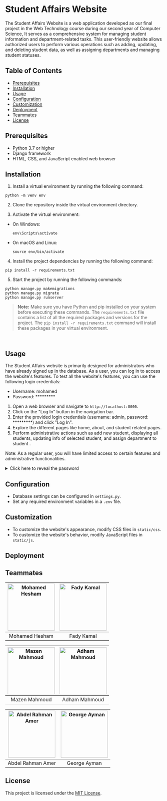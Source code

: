 # Student Affairs Website

The Student Affairs Website is a web application developed as our final project in the Web Technology course during our second year of Computer Science, It serves as a comprehensive system for managing student information and department-related tasks. This user-friendly website allows authorized users to perform various operations such as adding, updating, and deleting student data, as well as assigning departments and managing student statuses.

## Table of Contents
- [Prerequisites](#prerequisites)
- [Installation](#installation)
- [Usage](#usage)
- [Configuration](#configuration)
- [Customization](#customization)
- [Deployment](#deployment)
- [Teammates](#teammates)
- [License](#license)

## Prerequisites

- Python 3.7 or higher
- Django framework
- HTML, CSS, and JavaScript enabled web browser

## Installation

1. Install a virtual environment by running the following command:
```
python -m venv env
```

2. Clone the repository inside the virtual environment directory.


3. Activate the virtual environment:
- On Windows:
  ```
  env\Scripts\activate
  ```
- On macOS and Linux:
  ```
  source env/bin/activate
  ```
  
4. Install the project dependencies by running the following command:
```
pip install -r requirements.txt
```

5. Start the project by running the following commands:
```
python manage.py makemigrations
python manage.py migrate
python manage.py runserver
```

> **Note:** Make sure you have Python and pip installed on your system before executing these commands. The `requirements.txt` file contains a list of all the required packages and versions for the project. The `pip install -r requirements.txt` command will install these packages in your virtual environment.
<br>

## Usage

The Student Affairs website is primarily designed for administrators who have already signed up in the database. As a user, you can log in to access the website's features. To test all the website's features, you can use the following login credentials:

- Username: mohamed
- Password: *********

1. Open a web browser and navigate to `http://localhost:8000`.
2. Click on the "Log In" button in the navigation bar.
3. Enter the provided login credentials (username: admin, password: *********) and click "Log In".
4. Explore the different pages like home, about, and student related pages.
5. Perform administrative actions such as add new student, displaying all students, updating info of selected student, and assign department to student .

Note: As a regular user, you will have limited access to certain features and administrative functionalities.

<details>
  <summary>Click here to reveal the password</summary>
  hesham123
</details>

## Configuration

- Database settings can be configured in `settings.py`.
- Set any required environment variables in a `.env` file.

## Customization

- To customize the website's appearance, modify CSS files in `static/css`.
- To customize the website's behavior, modify JavaScript files in `static/js`.

## Deployment


## Teammates
| <img src="https://media.licdn.com/dms/image/D4D03AQEfv34MkWhtuA/profile-displayphoto-shrink_800_800/0/1685306534441?e=1694044800&v=beta&t=SeVrvYKX1T4rL8ZAKuhx4MlJRkac64RpkbZHTDQBs5M" alt="Mohamed Hesham" width="150" height="150"> | <img src="https://media.licdn.com/dms/image/D4D03AQHZfqMXvtOjtw/profile-displayphoto-shrink_800_800/0/1662420256256?e=1694044800&v=beta&t=EY3HDDm3GsnRh5fsKtN_ZWAcuMvhemFjkDhau0XOsr8" alt="Fady Kamal" width="150" height="150"> |
| :---------------------------------------------------------------------------: | :-----------------------------------------------------------------------: |
|                                   Mohamed Hesham                              |                                   Fady Kamal                              |

| <img src="https://media.licdn.com/dms/image/D4D03AQHrcCuqRT4b6Q/profile-displayphoto-shrink_800_800/0/1679827960594?e=1694044800&v=beta&t=C5GipELANOYfQqyFfUPcNxuaPiezCK2V1EG21x3ga6g" alt="Mazen Mahmoud" width="150" height="150"> | <img src="https://media.licdn.com/dms/image/C4E03AQFBXxE6d4cCdA/profile-displayphoto-shrink_800_800/0/1647123799660?e=1694044800&v=beta&t=jEALbI961BXssyWq_JxlmTql5WLvy0WkjiH0jVRTx78" alt="Adham Mahmoud" width="150" height="150"> |
| :------------------------------------------------------------------------------: | :----------------------------------------------------------------------------: |
|                                    Mazen Mahmoud                                |                                   Adham Mahmoud                               |

| <img src="https://scontent.fcai21-4.fna.fbcdn.net/v/t39.30808-6/292327432_1477821669355093_1930203138948297359_n.jpg?_nc_cat=109&ccb=1-7&_nc_sid=09cbfe&_nc_ohc=AAAaJr-dJ8QAX9vksGw&_nc_ht=scontent.fcai21-4.fna&oh=00_AfCHaBzrhIzJ5IAprcKMMCHkBLmKp1t06PI-NHjyDGN8FA&oe=64A62FA8" alt="Abdel Rahman Amer" width="150" height="150"> | <img src="https://scontent.fcai21-3.fna.fbcdn.net/v/t39.30808-6/242030537_1287444148365574_1568412246518936340_n.jpg?_nc_cat=110&ccb=1-7&_nc_sid=09cbfe&_nc_ohc=wu6FRhrXY9YAX_KAMW4&_nc_ht=scontent.fcai21-3.fna&oh=00_AfCcNdsBvzKBKchDPB3zzwyMax8Zcumpree7InaSLn8MbA&oe=64A6CC71" alt="George Ayman" width="150" height="150"> |
| :-------------------------------------------------------------------: | :---------------------------------------------------------------: |
|                          Abdel Rahman Amer                             |                          George Ayman                              |



## License

This project is licensed under the [MIT License](LICENSE).

